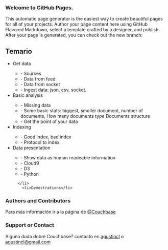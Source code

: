 ### Welcome to GitHub Pages.
This automatic page generator is the easiest way to create beautiful pages for all of your projects. Author your page content here using GitHub Flavored Markdown, select a template crafted by a designer, and publish. After your page is generated, you can check out the new branch:

<h2>Temario</h2>
<p>
<ul>
        <li>Get data</li>
               <ul><li>- Sources</li>
               <li>- Data from feed</li>
              <li> - Data from socket</li>
               <li>- Ingest data: json, csv, socket.</li>
               </ul>
        </li>
        <li>Basic analysis</li>
                <ul><li>- Missing data</li>
                <li>- Some basic stats: biggest, smoller document, number of documents, How many documents type
                 Documents structure</li>
                <li>- Get the point of your data</li>
                </ul>
        </li>
        <li>Indexing</li>
              <ul><li>- Good index, bad index</li>
               <li>- Protocol to index</li>
               </ul>
        </li>
        <li>Data presentation</li>
            <ul><li>- Show data as human readeable information</li>
             <li>- Cloud9</li>
            <li> - D3</li>
            <li> - Python</li>
             </ul>

      </li>
        <li>Demostrations</li>
</ul>
</p>

### Authors and Contributors
Para más información ir a la página de <a href="http://www.couchbase.com" class="user-mention">@Couchbase</a>

### Support or Contact
Alguna duda dobre Couchbase? contacto en <a href="https://twitter.com/agustincl">agustincl</a> o <a href="mailto:agustincl@gmail.com">agustincl@gmail.com</a>
